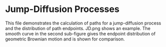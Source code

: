 # Jump-Diffusion Processes

This file demonstrates the calculation of paths for a jump-diffusion process and the distribution of path endpoints. JD.png shows an example. The smooth curve in the second sub-figure gives the endpoint distribution of geometric Brownian motion and is shown for comparison.